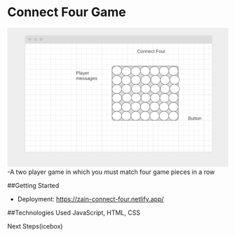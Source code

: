 # Connect Four Game
![Ald text](./Connect%20Four-Wireframe.png)
-A two player game in which you must match four game pieces in a row

##Getting Started
- Deployment: https://zain-connect-four.netlify.app/







##Technologies Used
JavaScript, HTML, CSS

Next Steps(icebox)